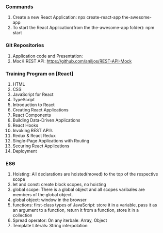 
### Commands

1. Create a new React Application: npx create-react-app the-awesome-app
2. To start the React Application(from the the-awesome-app folder): npm start


### Git Repositories

1. Application code and Presentation: 
2. MocK REST API: https://github.com/aniljos/REST-API-Mock

### Training Program on [React]


1.  HTML
2.  CSS
3.  JavaScript for React
4.  TypeScript
5.  Introduction to React
6.  Creating React Applications
7.  React Components  
8.  Building Data-Driven Applications
9.  React Hooks
10. Invoking REST API’s
11. Redux & React Redux
12. Single-Page Applications with Routing
13. Securing React Applications
14. Deployment


### ES6

1. Hoisting: All declarations are hoisted(moved) to the top of the respective scope
2. let and const:  create block scopes, no hoisting
3. global scope: There is a global object and all scopes varibales are members of the global object.
4. global object: window in the browser
5. functions: first-class types of JavaScript: store it in a variable, pass it as an argument to a function, return it from a function, store it in a collection 
6. Spread operator: On any iterbale: Array, Object
7. Template Literals: String interpolation


